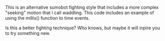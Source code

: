 This is an alternative sumobot fighting style that includes a more complex "seeking" motion that I call waddling.  This code includes an example of using the millis() function to time events.

Is this a better fighting technique?  Who knows, but maybe it will inpire you to try something new.